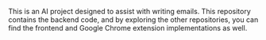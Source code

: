 This is an AI project designed to assist with writing emails. This repository contains the backend code, and by exploring the other repositories, you can find the frontend and Google Chrome extension implementations as well.
